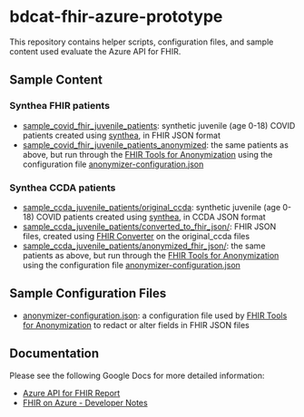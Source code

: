 # bdcat-fhir-azure-prototype

This repository contains helper scripts, configuration files, and sample content used evaluate the Azure API for FHIR.

## Sample Content

### Synthea FHIR patients
*   [sample_covid_fhir_juvenile_patients](sample_covid_fhir_juvenile_patients/): synthetic juvenile (age 0-18) COVID patients created using [synthea](https://github.com/synthetichealth/synthea), in FHIR JSON format
*   [sample_covid_fhir_juvenile_patients_anonymized](sample_covid_fhir_juvenile_patients_anonymized/): the same patients as above, but run through the [FHIR Tools for Anonymization](https://github.com/microsoft/FHIR-Tools-for-Anonymization) using the configuration file [anonymizer-configuration.json](anonymizer-configuration.json)

### Synthea CCDA patients
* [sample_ccda_juvenile_patients/original_ccda](sample_ccda_juvenile_patients/original_ccda): synthetic juvenile (age 0-18) COVID patients created using [synthea](https://github.com/synthetichealth/synthea), in CCDA JSON format
* [sample_ccda_juvenile_patients/converted_to_fhir_json/](sample_ccda_juvenile_patients/converted_to_fhir_json/): FHIR JSON files, created using [FHIR Converter](https://github.com/microsoft/FHIR-Converter) on the original_ccda files
* [sample_ccda_juvenile_patients/anonymized_fhir_json/](sample_ccda_juvenile_patients/anonymized_fhir_json/): the same patients as above, but run through the [FHIR Tools for Anonymization](https://github.com/microsoft/FHIR-Tools-for-Anonymization) using the configuration file [anonymizer-configuration.json](anonymizer-configuration.json)

## Sample Configuration Files
*   [anonymizer-configuration.json](anonymizer-configuration.json): a configuration file used by [FHIR Tools for Anonymization](https://github.com/microsoft/FHIR-Tools-for-Anonymization) to redact or alter fields in FHIR JSON files

## Documentation
Please see the following Google Docs for more detailed information:  
*   [Azure API for FHIR Report](https://docs.google.com/document/d/1NXHNEx8wLVJHJWPWmVXmZYhvADreVQp9yb4jGK4droM/edit?usp=sharing)
*   [FHIR on Azure - Developer Notes](https://docs.google.com/document/d/1cw-BMdDtnzsMylZvANx5aXqlVDX1MV4lIfqeXmy-DIs/edit?usp=sharing)
